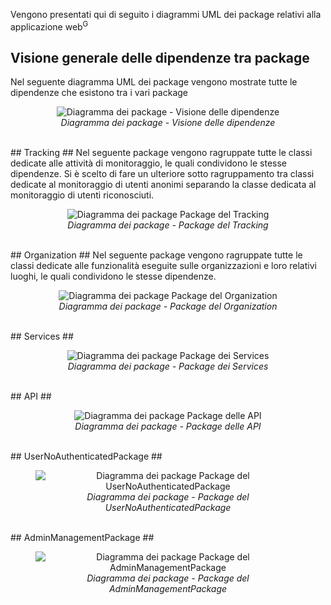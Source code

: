 Vengono presentati qui di seguito i diagrammi UML dei package relativi alla applicazione web<sup>G</sup>
## Visione generale delle dipendenze tra package ##
Nel seguente diagramma UML dei package vengono mostrate tutte le dipendenze che esistono tra i vari package
<figure align=center class="image">
  <img src="/Immagini/WebApp/PDiagram.png" alt="Diagramma dei package - Visione delle dipendenze">
  <figcaption> <em> Diagramma dei package - Visione delle dipendenze </em> </figcaption>
</figure>
<br/>
## Tracking ##
Nel seguente package vengono ragruppate tutte le classi dedicate alle attività di monitoraggio, le quali condividono le stesse dipendenze. Si è scelto di fare un ulteriore sotto ragruppamento tra classi dedicate al monitoraggio di utenti anonimi separando la classe dedicata al monitoraggio di utenti riconosciuti.
<figure align=center class="image">
  <img src="/Immagini/WebApp/Trackingpackage.png" alt="Diagramma dei package Package del Tracking">
  <figcaption > <em> Diagramma dei package - Package del Tracking </em> </figcaption>
</figure>
<br/>
## Organization ##
Nel seguente package vengono ragruppate tutte le classi dedicate alle funzionalità eseguite sulle organizzazioni e loro relativi luoghi, le quali condividono le stesse dipendenze. 
<figure align=center class="image">
  <img src="/Immagini/WebApp/OrganizationPackage.png" alt="Diagramma dei package Package del Organization">
  <figcaption > <em> Diagramma dei package - Package del Organization </em> </figcaption>
</figure>
<br/>
## Services ##

<figure align=center class="image">
  <img src="/Immagini/WebApp/ServicesPackage.png" alt="Diagramma dei package Package dei Services">
  <figcaption > <em> Diagramma dei package - Package dei Services </em> </figcaption>
</figure>
<br>
## API ##

<figure align=center class="image">
  <img src="/Immagini/WebApp/APIPackage.png" alt="Diagramma dei package Package delle API">
  <figcaption > <em> Diagramma dei package - Package delle API </em> </figcaption>
</figure>
<br/>
## UserNoAuthenticatedPackage ##

<figure align=center class="image">
  <img src="/Immagini/WebApp/UserNoAuthenticatedPackage.png" alt="Diagramma dei package Package del UserNoAuthenticatedPackage">
  <figcaption > <em> Diagramma dei package - Package del UserNoAuthenticatedPackage </em> </figcaption>
</figure>
<br/>
## AdminManagementPackage ##

<figure align=center class="image">
  <img src="/Immagini/WebApp/AdminManagementPackage.png" alt="Diagramma dei package Package del AdminManagementPackage">
  <figcaption > <em> Diagramma dei package - Package del AdminManagementPackage </em> </figcaption>
</figure>
<br/>
